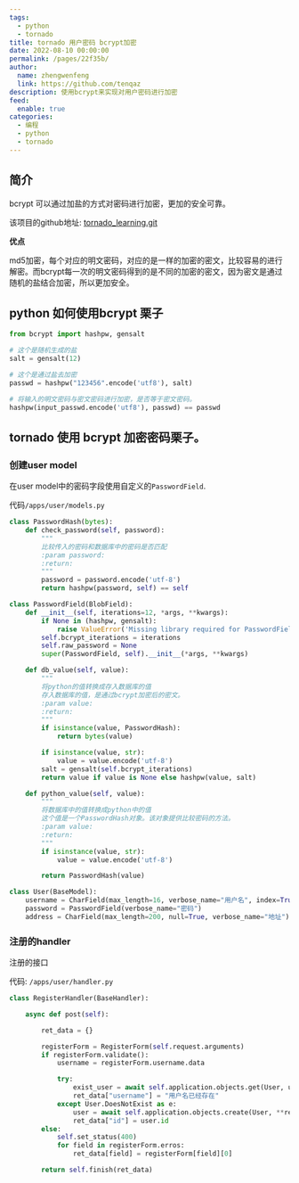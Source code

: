 ```yaml
---
tags: 
  - python
  - tornado
title: tornado 用户密码 bcrypt加密
date: 2022-08-10 00:00:00
permalink: /pages/22f35b/
author: 
  name: zhengwenfeng
  link: https://github.com/tenqaz
description: 使用bcrypt来实现对用户密码进行加密
feed: 
  enable: true
categories: 
  - 编程
  - python
  - tornado
---
```


## 简介

bcrypt 可以通过加盐的方式对密码进行加密，更加的安全可靠。

该项目的github地址: [tornado_learning.git](https://github.com/tenqaz/tornado_learning)



**优点**

md5加密，每个对应的明文密码，对应的是一样的加密的密文，比较容易的进行解密。而bcrypt每一次的明文密码得到的是不同的加密的密文，因为密文是通过随机的盐结合加密，所以更加安全。



## python 如何使用bcrypt 栗子

```python
from bcrypt import hashpw, gensalt

# 这个是随机生成的盐
salt = gensalt(12)

# 这个是通过盐去加密
passwd = hashpw("123456".encode('utf8'), salt)

# 将输入的明文密码与密文密码进行加密，是否等于密文密码。
hashpw(input_passwd.encode('utf8'), passwd) == passwd
```



## tornado 使用 bcrypt 加密密码栗子。

### 创建user model

在user model中的密码字段使用自定义的`PasswordField`.

代码`/apps/user/models.py`

```python
class PasswordHash(bytes):
    def check_password(self, password):
        """
        比较传入的密码和数据库中的密码是否匹配
        :param password:
        :return:
        """
        password = password.encode('utf-8')
        return hashpw(password, self) == self

class PasswordField(BlobField):
    def __init__(self, iterations=12, *args, **kwargs):
        if None in (hashpw, gensalt):
            raise ValueError('Missing library required for PasswordField: bcrypt')
        self.bcrypt_iterations = iterations
        self.raw_password = None
        super(PasswordField, self).__init__(*args, **kwargs)

    def db_value(self, value):
        """
        将python的值转换成存入数据库的值
        存入数据库的值，是通过bcrypt加密后的密文。
        :param value:
        :return:
        """
        if isinstance(value, PasswordHash):
            return bytes(value)

        if isinstance(value, str):
            value = value.encode('utf-8')
        salt = gensalt(self.bcrypt_iterations)
        return value if value is None else hashpw(value, salt)

    def python_value(self, value):
        """
        将数据库中的值转换成python中的值
        这个值是一个PasswordHash对象。该对象提供比较密码的方法。
        :param value:
        :return:
        """
        if isinstance(value, str):
            value = value.encode('utf-8')

        return PasswordHash(value)

class User(BaseModel):
    username = CharField(max_length=16, verbose_name="用户名", index=True, unique=True)
    password = PasswordField(verbose_name="密码")
    address = CharField(max_length=200, null=True, verbose_name="地址")
```

### 注册的handler

注册的接口

代码: `/apps/user/handler.py`

```python
class RegisterHandler(BaseHandler):

    async def post(self):

        ret_data = {}

        registerForm = RegisterForm(self.request.arguments)
        if registerForm.validate():
            username = registerForm.username.data

            try:
                exist_user = await self.application.objects.get(User, username=username)
                ret_data["username"] = "用户名已经存在"
            except User.DoesNotExist as e:
                user = await self.application.objects.create(User, **registerForm.data)
                ret_data["id"] = user.id
        else:
            self.set_status(400)
            for field in registerForm.erros:
                ret_data[field] = registerForm[field][0]

        return self.finish(ret_data)
```
